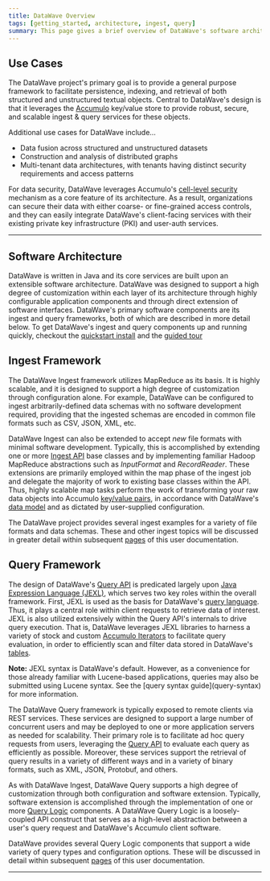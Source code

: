 ```yaml
---
title: DataWave Overview
tags: [getting_started, architecture, ingest, query]
summary: This page gives a brief overview of DataWave's software architecture and its typical use cases 
---
```

## Use Cases

The DataWave project's primary goal is to provide a general purpose framework to facilitate persistence, indexing,
and retrieval of both structured and unstructured textual objects. Central to DataWave's design is that it leverages the
[Accumulo][apache_accumulo] key/value store to provide robust, secure, and scalable ingest &amp; query services for these
objects.

Additional use cases for DataWave include...

* Data fusion across structured and unstructured datasets
* Construction and analysis of distributed graphs
* Multi-tenant data architectures, with tenants having distinct security requirements and access patterns

For data security, DataWave leverages Accumulo's [cell-level security][cell_level_sec] mechanism as a core feature of
its architecture. As a result, organizations can secure their data with either coarse- or fine-grained access controls,
and they can easily integrate DataWave's client-facing services with their existing private key infrastructure (PKI)
and user-auth services.

---

## Software Architecture

DataWave is written in Java and its core services are built upon an extensible software architecture. DataWave was
designed to support a high degree of customization within each layer of its architecture through highly configurable
application components and through direct extension of software interfaces. DataWave's primary software components are
its ingest and query frameworks, both of which are described in more detail below. To get DataWave's ingest and query
components up and running quickly, checkout the [quickstart install](quickstart-install) and the [guided tour](../tour/getting-started)

## Ingest Framework

The DataWave Ingest framework utilizes MapReduce as its basis. It is highly scalable, and it is designed to support a
high degree of customization through configuration alone. For example, DataWave can be configured to ingest arbitrarily-defined
data schemas with no software development required, providing that the ingested schemas are encoded in common file formats
such as CSV, JSON, XML, etc.

DataWave Ingest can also be extended to accept *new* file formats with minimal software development. Typically,
this is accomplished by extending one or more [Ingest API](../development/ingest-api) base classes and by implementing
familiar Hadoop MapReduce abstractions such as *InputFormat* and *RecordReader*. These extensions are primarily employed
within the map phase of the ingest job and delegate the majority of work to existing base classes within the API. Thus,
highly scalable map tasks perform the work of transforming your raw data objects into Accumulo
[key/value pairs][acc_data_model], in accordance with DataWave's [data model](data-model) and as dictated by user-supplied
configuration.

The DataWave project provides several ingest examples for a variety of file formats and data schemas. These and other
ingest topics will be discussed in greater detail within subsequent [pages](/pages/tags/ingest) of this user documentation. 

## Query Framework

The design of DataWave's [Query API](../development/query-api) is predicated largely upon [Java Expression Language (JEXL)][jexl],
which serves two key roles within the overall framework. First, JEXL is used as the basis for DataWave's [query language](query-syntax).
Thus, it plays a central role within client requests to retrieve data of interest. JEXL is also utilized extensively
within the Query API's internals to drive query execution. That is, DataWave leverages JEXL libraries to harness a variety
of stock and custom [Accumulo Iterators][acc_iterators] to facilitate query evaluation, in order to efficiently scan and
filter data stored in DataWave's [tables](data-model).

<div markdown="span" class="alert alert-info" role="alert"><i class="fa fa-info-circle"></i> <b>Note:</b> JEXL syntax
is DataWave's default. However, as a convenience for those already familiar with Lucene-based applications, queries may
also be submitted using Lucene syntax. See the [query syntax guide](query-syntax) for more information.</div>

The DataWave Query framework is typically exposed to remote clients via REST services. These services are designed to
support a large number of concurrent users and may be deployed to one or more application servers as needed for
scalability. Their primary role is to facilitate ad hoc query requests from users, leveraging the [Query API](../development/query-api)
to evaluate each query as efficiently as possible. Moreover, these services support the retrieval of query results
in a variety of different ways and in a variety of binary formats, such as XML, JSON, Protobuf, and others.


As with DataWave Ingest, DataWave Query supports a high degree of customization through both configuration and software
extension. Typically, software extension is accomplished through the implementation of one or more
[Query Logic](../development/query-api#query-logic-components) components. A DataWave Query Logic is a loosely-coupled API
construct that serves as a high-level abstraction between a user's query request and DataWave's Accumulo client software.

DataWave provides several Query Logic components that support a wide variety of query types and configuration options.
These will be discussed in detail within subsequent [pages](/pages/tags/query) of this user documentation.

---

[apache_accumulo]: http://accumulo.apache.org/
[apache_hadoop]: http://hadoop.apache.org/
[cell_level_sec]: https://accumulo.apache.org/1.8/accumulo_user_manual.html#_security
[acc_data_model]: https://accumulo.apache.org/1.8/accumulo_user_manual.html#_data_model
[acc_iterators]: https://accumulo.apache.org/1.8/accumulo_user_manual.html#_iterators
[jexl]: http://commons.apache.org/proper/commons-jexl/
